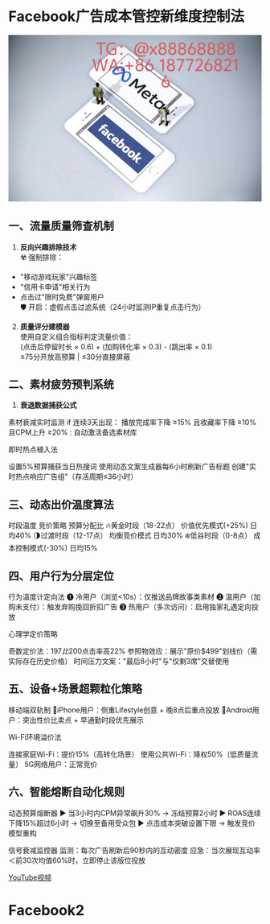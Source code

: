 # Facebook广告成本管控新维度控制法
![替代文字](93a3c1560684534eb17a3aac0182183.jpg)

## 一、流量质量筛查机制
1. **反向兴趣排除技术**  
☢️ 强制排除：  
- "移动游戏玩家"兴趣标签  
- "信用卡申请"相关行为  
- 点击过"限时免费"弹窗用户  
🛡️ 开启：虚假点击过滤系统（24小时监测IP重复点击行为）

2. **质量评分建模器**  
使用自定义组合指标判定流量价值：  
(点击后停留时长 × 0.6) + (加购转化率 × 0.3) - (跳出率 × 0.1)  
≥75分开放高预算 | ≤30分直接屏蔽 

## 二、素材疲劳预判系统
1. **衰退数据捕获公式**  

素材衰减实时监测
if 连续3天出现：
  播放完成率下降 ≥15% 
  且收藏率下降 ≥10%
  且CPM上升 ≥20% :
    自动激活备选素材库

即时热点植入法


设置5%预算捕获当日热搜词
使用动态文案生成器每6小时刷新广告标题
创建"实时热点响应广告组"（存活周期≤36小时）

三、动态出价温度算法
---
时段温度	竞价策略	预算分配比
🔥黄金时段（18-22点）	价值优先模式(+25%)	日均40%
🌗过渡时段（12-17点）	均衡竞价模式	日均30%
❄️低谷时段（0-8点）	成本控制模式(-30%)	日均15%

四、用户行为分层定位
---

行为温度计定向法
❶ 冷用户（浏览<10s）：仅推送品牌故事类素材
❷ 温用户（加购未支付）：触发弃购挽回折扣广告
❸ 热用户（多次访问）：启用独家礼遇定向投放


心理学定价策略



奇数定价法：$197比$200点击率高22%
参照物效应：展示"原价$499"划线价（需实际存在历史价格）
时间压力文案："最后8小时"与"仅剩3席"交替使用

五、设备+场景超颗粒化策略
---

移动端双轨制
📱iPhone用户：侧重Lifestyle创意 + 晚8点后重点投放
📱Android用户：突出性价比卖点 + 早通勤时段优先展示


Wi-Fi环境溢价法



连接家庭Wi-Fi：提价15%（高转化场景）
使用公共Wi-Fi：降权50%（低质量流量）
5G网络用户：正常竞价

六、智能熔断自动化规则
---

动态预算熔断器
▶ 当3小时内CPM异常飙升30% → 冻结预算2小时
▶ ROAS连续下降15%超过6小时 → 切换至备用受众包
▶ 点击成本突破设置下限 → 触发竞价模型重构


信号衰减监控器
监测：每次广告刷新后90秒内的互动密度
应急：当次展现互动率＜前30次均值60%时，立即停止该版位投放

[YouTube视频](https://youtube.com/shorts/4Dw7rj-cdl4?feature=share)

# Facebook2
